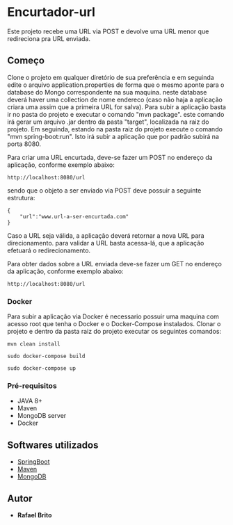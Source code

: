 # Encurtador-url

Este projeto recebe uma URL via POST e devolve uma URL menor que redireciona pra URL enviada.

## Começo

Clone o projeto em qualquer diretório de sua preferência e em seguinda edite o arquivo application.properties de forma que o mesmo aponte para o database do Mongo correspondente na sua maquina. neste database deverá haver uma collection de nome endereco (caso não haja a aplicação criara uma assim que a primeira URL for salva). 
Para subir a aplicação basta ir no pasta do projeto e executar o comando "mvn package". este comando irá gerar um arquivo .jar dentro da pasta "target", localizada na raiz do projeto. Em seguinda, estando na pasta raiz do projeto execute o comando "mvn spring-boot:run". Isto irá subir a aplicação que por padrão subirá na porta 8080.

Para criar uma URL encurtada, deve-se fazer um POST no endereço da aplicação, conforme exemplo abaixo: 
```
http://localhost:8080/url
```
sendo que o objeto a ser enviado via POST deve possuir a seguinte estrutura:
```
{
    "url":"www.url-a-ser-encurtada.com"
}
```
Caso a URL seja válida, a aplicação deverá retornar a nova URL para direcionamento.
para validar a URL basta acessa-lá, que a aplicação efetuará o redirecionamento.

Para obter dados sobre a URL enviada deve-se fazer um GET no endereço da aplicação, conforme exemplo abaixo:
```
http://localhost:8080/url
```

### Docker

Para subir a aplicação via Docker é necessario possuir uma maquina com acesso root que tenha o Docker e o Docker-Compose instalados. Clonar o projeto e dentro da pasta raiz do projeto executar os seguintes comandos:

```
mvn clean install
```
```
sudo docker-compose build
```
```
sudo docker-compose up
```

### Pré-requisitos

- JAVA 8+
- Maven
- MongoDB server
- Docker

## Softwares utilizados


* [SpringBoot](https://spring.io/projects/spring-boot/)
* [Maven](https://maven.apache.org/)
* [MongoDB](https://docs.mongodb.com/manual/introduction/)


## Autor

* **Rafael Brito** 

